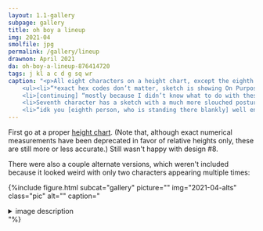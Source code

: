 ```yaml
---
layout: 1.1-gallery
subpage: gallery
title: oh boy a lineup
img: 2021-04
smolfile: jpg
permalink: /gallery/lineup
drawnon: April 2021
da: oh-boy-a-lineup-876414720
tags: j kl a c d g sq wr
caption: "<p>All eight characters on a height chart, except the eighth is a sketch. Written title: “~character design is my passion~”, subtitle “and all that jazz”. Additional notes:</p>
	<ul><li>“*exact hex codes don’t matter, sketch is showing On Purpose™”</li>
	<li>[continuing] “mostly because I didn’t know what to do with these two [the last two characters]. RIP”</li>
	<li>Seventh character has a sketch with a much more slouched posture; “good pose but use this [pointing to the finished ref]”</li>
	<li>“idk you [eighth person, who is standing there blankly] well enough for a Good Pose (yet)”</li></ul>"
---
```

First go at a proper <a href="https://www.deviantart.com/swiftgold/art/blank-height-chart-121670324" class="ext">height chart</a>. (Note that, although exact numerical measurements have been deprecated in favor of relative heights only, these are still more or less accurate.) Still wasn't happy with design #8.

There were also a couple alternate versions, which weren't included because it looked weird with only two characters appearing multiple times:

{%include figure.html subcat="gallery" picture="" img="2021-04-alts" class="pic" alt="" caption="<details><summary>image description</summary><ul>
	<li>artist note: “these aren’t Intentionally together, I just don’t know what the others’ alt. outfits (if any) are yet”</li>
	<li>Second character has shorter hair, dark brown eyes, and modern clothing. Small note next to colorful rubber-band-bracelets on both wrists: “hues + amount of these don’t matter”</li>
	<li>Third character has a jacket, belt, and boots.</li>
	<li>Both are smiling.</li></ul></details>"%}